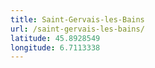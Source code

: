 ```yaml
---
title: Saint-Gervais-les-Bains
url: /saint-gervais-les-bains/
latitude: 45.8928549
longitude: 6.7113338
---
```


